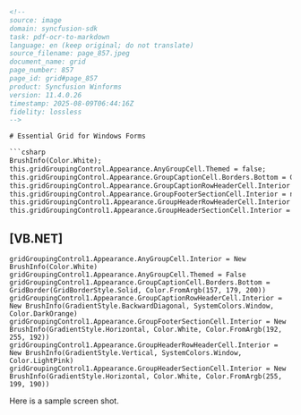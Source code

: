 ```html
<!-- 
source: image
domain: syncfusion-sdk
task: pdf-ocr-to-markdown
language: en (keep original; do not translate)
source_filename: page_857.jpeg
document_name: grid
page_number: 857
page_id: grid#page_857
product: Syncfusion Winforms
version: 11.4.0.26
timestamp: 2025-08-09T06:44:16Z
fidelity: lossless
-->

# Essential Grid for Windows Forms

```csharp
BrushInfo(Color.White);
this.gridGroupingControl.Appearance.AnyGroupCell.Themed = false;
this.gridGroupingControl.Appearance.GroupCaptionCell.Borders.Bottom = GridBorder(GridBorderStyle.Solid, Color.FromArgb(157, 179, 200));
this.gridGroupingControl.Appearance.GroupCaptionRowHeaderCell.Interior = new BrushInfo(GradientStyle.BackwardDiagonal, SystemColors.Window, Color.DarkOrange);
this.gridGroupingControl.Appearance.GroupFooterSectionCell.Interior = new BrushInfo(GradientStyle.Horizontal, Color.White, Color.FromArgb(192, 255, 192));
this.gridGroupingControl1.Appearance.GroupHeaderRowHeaderCell.Interior = new BrushInfo(GradientStyle.Vertical, SystemColors.Window, Color.LightPink);
this.gridGroupingControl1.Appearance.GroupHeaderSectionCell.Interior = new BrushInfo(GradientStyle.Horizontal, Color.White, Color.FromArgb(255, 199, 190));
```

## [VB.NET]

```vb.net
gridGroupingControl1.Appearance.AnyGroupCell.Interior = New BrushInfo(Color.White)
gridGroupingControl1.Appearance.AnyGroupCell.Themed = False
gridGroupingControl1.Appearance.GroupCaptionCell.Borders.Bottom = GridBorder(GridBorderStyle.Solid, Color.FromArgb(157, 179, 200))
gridGroupingControl1.Appearance.GroupCaptionRowHeaderCell.Interior = New BrushInfo(GradientStyle.BackwardDiagonal, SystemColors.Window, Color.DarkOrange)
gridGroupingControl1.Appearance.GroupFooterSectionCell.Interior = New BrushInfo(GradientStyle.Horizontal, Color.White, Color.FromArgb(192, 255, 192))
gridGroupingControl1.Appearance.GroupHeaderRowHeaderCell.Interior = New BrushInfo(GradientStyle.Vertical, SystemColors.Window, Color.LightPink)
gridGroupingControl1.Appearance.GroupHeaderSectionCell.Interior = New BrushInfo(GradientStyle.Horizontal, Color.White, Color.FromArgb(255, 199, 190))
```

Here is a sample screen shot.
```